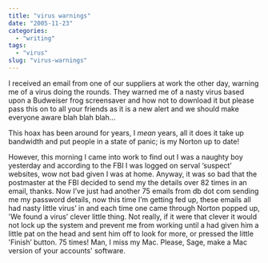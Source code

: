 ```yaml
---
title: "virus warnings"
date: "2005-11-23"
categories:
  - "writing"
tags:
  - "virus"
slug: "virus-warnings"
---
```


I received an email from one of our suppliers at work the other day, warning me of a virus doing the rounds. They warned me of a nasty virus based upon a Budweiser frog screensaver and how not to download it but please pass this on to all your friends as it is a new alert and we should make everyone aware blah blah blah…

This hoax has been around for years, I _mean_ years, all it does it take up bandwidth and put people in a state of panic; is my Norton up to date!

However, this morning I came into work to find out I was a naughty boy yesterday and according to the FBI I was logged on serval ‘suspect’ websites, wow not bad given I was at home. Anyway, it was so bad that the postmaster at the FBI decided to send my the details over 82 times in an email, thanks. Now I’ve just had another 75 emails from db dot com sending me my password details, now this time I’m getting fed up, these emails all had nasty little virus’ in and each time one came through Norton popped up, 'We found a virus’ clever little thing. Not really, if it were that clever it would not lock up the system and prevent me from working until a had given him a little pat on the head and sent him off to look for more, or pressed the little 'Finish’ button. 75 times! Man, I miss my Mac. Please, Sage, make a Mac version of your accounts' software.
